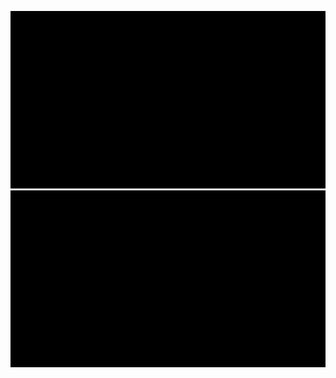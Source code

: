 ![Landing](https://raw.githubusercontent.com/iamkhattar/iamkhattar/master/landing.gif)
<img src="https://raw.githubusercontent.com/iamkhattar/iamkhattar/master/landing.gif">
